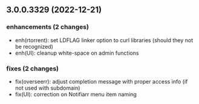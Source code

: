 ## 3.0.0.3329 (2022-12-21)

### enhancements (2 changes)

- enh(rtorrent): set LDFLAG linker option to curl libraries (should they not be recognized)
- enh(UI): cleanup white-space on admin functions

### fixes (2 changes)

- fix(overseerr): adjust completion message with proper access info (if not used with subdomain)
- fix(UI): correction on Notifiarr menu item naming
